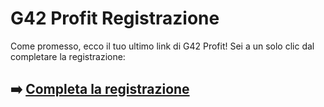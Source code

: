 # G42 Profit Registrazione

Come promesso, ecco il tuo ultimo link di G42 Profit! Sei a un solo clic dal completare la registrazione:

## ➡️ [Completa la registrazione](https://t.co/AbInNqGd8v)
